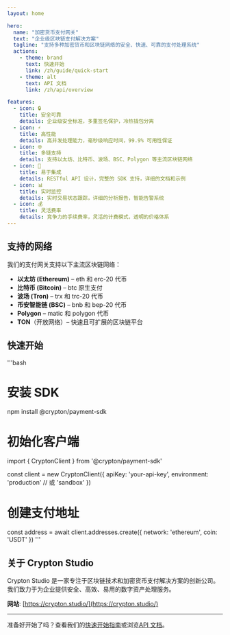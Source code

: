 ```yaml
---
layout: home

hero:
  name: "加密货币支付网关"
  text: "企业级区块链支付解决方案"
  tagline: "支持多种加密货币和区块链网络的安全、快速、可靠的支付处理系统"
  actions:
    - theme: brand
      text: 快速开始
      link: /zh/guide/quick-start
    - theme: alt
      text: API 文档
      link: /zh/api/overview

features:
  - icon: 🔒
    title: 安全可靠
    details: 企业级安全标准，多重签名保护，冷热钱包分离
  - icon: ⚡
    title: 高性能
    details: 高并发处理能力，毫秒级响应时间，99.9% 可用性保证
  - icon: 🌐
    title: 多链支持
    details: 支持以太坊、比特币、波场、BSC、Polygon 等主流区块链网络
  - icon: 🔧
    title: 易于集成
    details: RESTful API 设计，完整的 SDK 支持，详细的文档和示例
  - icon: 📊
    title: 实时监控
    details: 实时交易状态跟踪，详细的分析报告，智能告警系统
  - icon: 💰
    title: 灵活费率
    details: 竞争力的手续费率，灵活的计费模式，透明的价格体系
---
```


## 支持的网络

我们的支付网关支持以下主流区块链网络：

- **以太坊 (Ethereum)** – eth 和 erc-20 代币
- **比特币 (Bitcoin)** – btc 原生支付
- **波场 (Tron)** – trx 和 trc-20 代币
- **币安智能链 (BSC)** – bnb 和 bep-20 代币
- **Polygon** – matic 和 polygon 代币
- **TON**（开放网络）– 快速且可扩展的区块链平台

## 快速开始

'''bash
# 安装 SDK
npm install @crypton/payment-sdk

# 初始化客户端
import { CryptonClient } from '@crypton/payment-sdk'

const client = new CryptonClient({
  apiKey: 'your-api-key',
  environment: 'production' // 或 'sandbox'
})

# 创建支付地址
const address = await client.addresses.create({
  network: 'ethereum',
  coin: 'USDT'
})
'''

## 关于 Crypton Studio

Crypton Studio 是一家专注于区块链技术和加密货币支付解决方案的创新公司。我们致力于为企业提供安全、高效、易用的数字资产处理服务。

**网站**: [https://crypton.studio/](https://crypton.studio/)

---

准备好开始了吗？查看我们的[快速开始指南](/zh/guide/quick-start)或浏览[API 文档](/zh/api/overview)。 